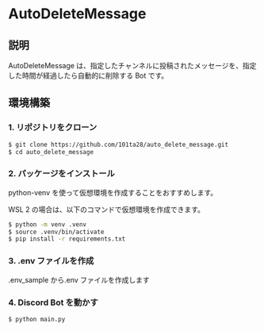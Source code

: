 # AutoDeleteMessage

## 説明

AutoDeleteMessage は、指定したチャンネルに投稿されたメッセージを、指定した時間が経過したら自動的に削除する Bot です。

## 環境構築

### 1. リポジトリをクローン

```bash
$ git clone https://github.com/101ta28/auto_delete_message.git
$ cd auto_delete_message
```

### 2. パッケージをインストール

python-venv を使って仮想環境を作成することをおすすめします。

WSL 2 の場合は、以下のコマンドで仮想環境を作成できます。

```bash
$ python -m venv .venv
$ source .venv/bin/activate
$ pip install -r requirements.txt
```

### 3. .env ファイルを作成

.env_sample から.env ファイルを作成します

### 4. Discord Bot を動かす

```bash
$ python main.py
```
